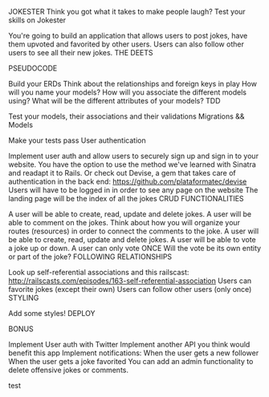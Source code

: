 JOKESTER
Think you got what it takes to make people laugh? Test your skills on Jokester

You're going to build an application that allows users to post jokes, have them upvoted and favorited by other users.
Users can also follow other users to see all their new jokes.
THE DEETS

PSEUDOCODE

Build your ERDs
Think about the relationships and foreign keys in play
How will you name your models?
How will you associate the different models using?
What will be the different attributes of your models?
TDD

Test your models, their associations and their validations
Migrations && Models

Make your tests pass
User authentication

Implement user auth and allow users to securely sign up and sign in to your website.
You have the option to use the method we've learned with Sinatra and readapt it to Rails.
Or check out Devise, a gem that takes care of authentication in the back end: https://github.com/plataformatec/devise
Users will have to be logged in in order to see any page on the website
The landing page will be the index of all the jokes
CRUD FUNCTIONALITIES

A user will be able to create, read, update and delete jokes.
A user will be able to comment on the jokes. Think about how you will organize your routes (resources) in order to connect the comments to the joke.
A user will be able to create, read, update and delete jokes.
A user will be able to vote a joke up or down. A user can only vote ONCE
Will the vote be its own entity or part of the joke?
FOLLOWING RELATIONSHIPS

Look up self-referential associations and this railscast: http://railscasts.com/episodes/163-self-referential-association
Users can favorite jokes (except their own)
Users can follow other users (only once)
STYLING

Add some styles!
DEPLOY

BONUS

Implement User auth with Twitter
Implement another API you think would benefit this app
Implement notifications:
When the user gets a new follower
When the user gets a joke favorited
You can add an admin functionality to delete offensive jokes or comments.

test
